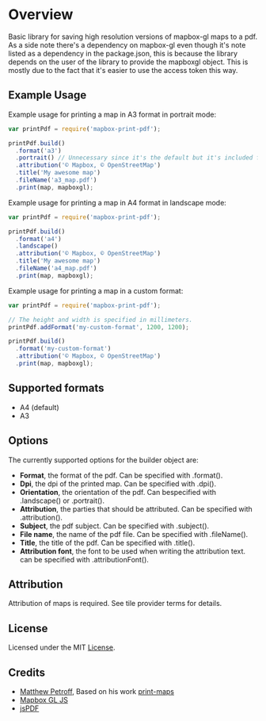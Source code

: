 # Overview

Basic library for saving high resolution versions of mapbox-gl maps to
a pdf. As a side note there's a dependency on mapbox-gl even though it's note
listed as a dependency in the package.json, this is because the library depends
on the user of the library to provide the mapboxgl object. This is mostly
due to the fact that it's easier to use the access token this way.

## Example Usage

Example usage for printing a map in A3 format in portrait mode:

```javascript
var printPdf = require('mapbox-print-pdf');

printPdf.build()
  .format('a3')
  .portrait() // Unnecessary since it's the default but it's included for clarity.
  .attribution('© Mapbox, © OpenStreetMap')
  .title('My awesome map')
  .fileName('a3_map.pdf')
  .print(map, mapboxgl);
```

Example usage for printing a map in A4 format in landscape mode:

```javascript
var printPdf = require('mapbox-print-pdf');

printPdf.build()
  .format('a4')
  .landscape()
  .attribution('© Mapbox, © OpenStreetMap')
  .title('My awesome map')
  .fileName('a4_map.pdf')
  .print(map, mapboxgl);
```

Example usage for printing a map in a custom format:

```javascript
var printPdf = require('mapbox-print-pdf');

// The height and width is specified in millimeters.
printPdf.addFormat('my-custom-format', 1200, 1200);

printPdf.build()
  .format('my-custom-format')
  .attribution('© Mapbox, © OpenStreetMap')
  .print(map, mapboxgl);
```

## Supported formats
* A4 (default)
* A3

## Options
The currently supported options for the builder object are:
* **Format**, the format of the pdf. Can be specified with .format().
* **Dpi**, the dpi of the printed map. Can be specified with .dpi().
* **Orientation**, the orientation of the pdf. Can bespecified with .landscape() or .portrait().
* **Attribution**, the parties that should be attributed. Can be specified with .attribution().
* **Subject**, the pdf subject. Can be specified with .subject().
* **File name**, the name of the pdf file. Can be specified with .fileName().
* **Title**, the title of the pdf. Can be specified with .title().
* **Attribution font**, the font to be used when writing the attribution text. can be specified with .attributionFont().

## Attribution

Attribution of maps is required. See tile provider terms for details.

## License

Licensed under the MIT [License](https://github.com/Eddie-Larsson/mapbox-print-pdf/blob/master/LICENSE).

## Credits

* [Matthew Petroff](http://mpetroff.net/), Based on his work [print-maps](https://github.com/mpetroff/print-maps)
* [Mapbox GL JS](https://github.com/mapbox/mapbox-gl-js)
* [jsPDF](https://github.com/MrRio/jsPDF)
